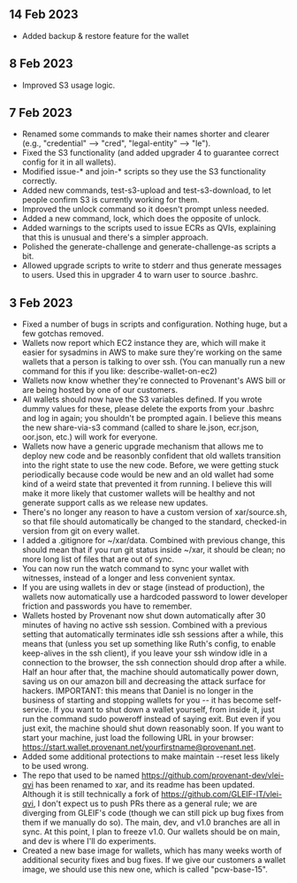 ## 14 Feb 2023
* Added backup & restore feature for the wallet 

## 8 Feb 2023
* Improved S3 usage logic.

## 7 Feb 2023

* Renamed some commands to make their names shorter and clearer (e.g., "credential" --> "cred", "legal-entity" --> "le").
* Fixed the S3 functionality (and added upgrader 4 to guarantee correct config for it in all wallets).
* Modified issue-* and join-* scripts so they use the S3 functionality correctly.
* Added new commands, test-s3-upload and test-s3-download, to let people confirm S3 is currently working for them.
* Improved the unlock command so it doesn't prompt unless needed.
* Added a new command, lock, which does the opposite of unlock.
* Added warnings to the scripts used to issue ECRs as QVIs, explaining that this is unusual and there's a simpler approach.
* Polished the generate-challenge and generate-challenge-as scripts a bit.
* Allowed upgrade scripts to write to stderr and thus generate messages to users. Used this in upgrader 4 to warn user to source .bashrc.

## 3 Feb 2023

* Fixed a number of bugs in scripts and configuration. Nothing huge, but a few gotchas removed. 
* Wallets now report which EC2 instance they are, which will make it easier for sysadmins in AWS to make sure they're working on the same wallets that a person is talking to over ssh. (You can manually run a new command for this if you like: describe-wallet-on-ec2)
* Wallets now know whether they're connected to Provenant's AWS bill or are being hosted by one of our customers.
* All wallets should now have the S3 variables defined. If you wrote dummy values for these, please delete the exports from your .bashrc and log in again; you shouldn't be prompted again. I believe this means the new share-via-s3 command (called to share le.json, ecr.json, oor.json, etc.) will work for everyone.
* Wallets now have a generic upgrade mechanism that allows me to deploy new code and be reasonbly confident that old wallets transition into the right state to use the new code. Before, we were getting stuck periodically because code would be new and an old wallet had some kind of a weird state that prevented it from running. I believe this will make it more likely that customer wallets will be healthy and not generate support calls as we release new updates.
* There's no longer any reason to have a custom version of xar/source.sh, so that file should automatically be changed to the standard, checked-in version from git on every wallet.
* I added a .gitignore for ~/xar/data. Combined with previous change, this should mean that if you run git status inside ~/xar, it should be clean; no more long list of files that are out of sync.
* You can now run the watch command to sync your wallet with witnesses, instead of a longer and less convenient syntax.
* If you are using wallets in dev or stage (instead of production), the wallets now automatically use a hardcoded password to lower developer friction and passwords you have to remember.
* Wallets hosted by Provenant now shut down automatically after 30 minutes of having no active ssh session. Combined with a previous setting that automatically terminates idle ssh sessions after a while, this means that (unless you set up something like Ruth's config, to enable keep-alives in the ssh client), if you leave your ssh window idle in a connection to the browser, the ssh connection should drop after a while. Half an hour after that, the machine should automatically power down, saving us on our amazon bill and decreasing the attack surface for hackers. IMPORTANT: this means that Daniel is no longer in the business of starting and stopping wallets for you -- it has become self-service. If you want to shut down a wallet yourself, from inside it, just run the command sudo poweroff instead of saying exit. But even if you just exit, the machine should shut down reasonably soon. If you want to start your machine, just load the following URL in your browser: https://start.wallet.provenant.net/yourfirstname@provenant.net. 
* Added some additional protections to make maintain --reset less likely to be used wrong.
* The repo that used to be named https://github.com/provenant-dev/vlei-qvi has been renamed to xar, and its readme has been updated. Although it is still technically a fork of https://github.com/GLEIF-IT/vlei-qvi, I don't expect us to push PRs there as a general rule; we are diverging from GLEIF's code (though we can still pick up bug fixes from them if we manually do so). The main, dev, and v1.0 branches are all in sync. At this point, I plan to freeze v1.0. Our wallets should be on main, and dev is where I'll do experiments.
* Created a new base image for wallets, which has many weeks worth of additional security fixes and bug fixes. If we give our customers a wallet image, we should use this new one, which is called "pcw-base-15".